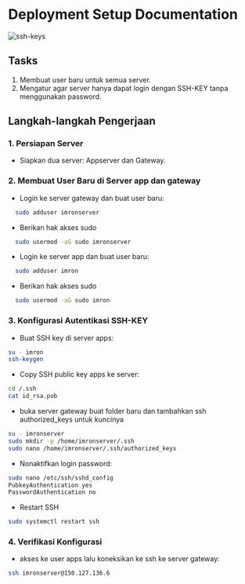 # Deployment Setup Documentation
![ssh-keys](assets/images/imron.xyz.png) <br>
## Tasks
1. Membuat user baru untuk semua server.
2. Mengatur agar server hanya dapat login dengan SSH-KEY tanpa menggunakan password.

## Langkah-langkah Pengerjaan

### 1. Persiapan Server
- Siapkan dua server: Appserver dan Gateway.

### 2. Membuat User Baru di Server app dan gateway 
- Login ke server gateway dan buat user baru:
```bash
  sudo adduser imronserver
```

- Berikan hak akses sudo
```bash
  sudo usermod -aG sudo imronserver
```

- Login ke server app dan buat user baru:
```bash
  sudo adduser imron
```

- Berikan hak akses sudo
```bash
  sudo usermod -aG sudo imron
```

### 3. Konfigurasi Autentikasi SSH-KEY
- Buat SSH key di server apps:
```bash
su - imron
ssh-keygen
```

- Copy SSH public key apps ke server:
```bash
cd /.ssh
cat id_rsa.pub
```
- buka server gateway buat folder baru dan tambahkan ssh authorized_keys untuk kuncinya
```bash
su - imronserver
sudo mkdir -p /home/imronserver/.ssh
sudo nano /home/imronserver/.ssh/authorized_keys
```

- Nonaktifkan login password:
```bash
sudo nano /etc/ssh/sshd_config
PubkeyAuthentication yes
PasswordAuthentication no
```
- Restart SSH
```bash
sudo systemctl restart ssh
```

### 4. Verifikasi Konfigurasi
-  akses ke user apps lalu koneksikan ke ssh ke server gateway:

```bash
ssh imronserver@150.127.136.6
```